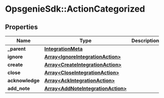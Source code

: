 # OpsgenieSdk::ActionCategorized

## Properties
Name | Type | Description | Notes
------------ | ------------- | ------------- | -------------
**_parent** | [**IntegrationMeta**](IntegrationMeta.md) |  | [optional] 
**ignore** | [**Array&lt;IgnoreIntegrationAction&gt;**](IgnoreIntegrationAction.md) |  | [optional] 
**create** | [**Array&lt;CreateIntegrationAction&gt;**](CreateIntegrationAction.md) |  | [optional] 
**close** | [**Array&lt;CloseIntegrationAction&gt;**](CloseIntegrationAction.md) |  | [optional] 
**acknowledge** | [**Array&lt;AckIntegrationAction&gt;**](AckIntegrationAction.md) |  | [optional] 
**add_note** | [**Array&lt;AddNoteIntegrationAction&gt;**](AddNoteIntegrationAction.md) |  | [optional] 


